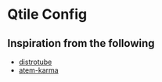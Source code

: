 # Qtile Config

## Inspiration from the following
- [distrotube](https://gitlab.com/dwt1/dotfiles/-/tree/master/.config/qtile)
- [atem-karma](https://github.com/atem-karma/KitoDots/tree/master/qtile)
